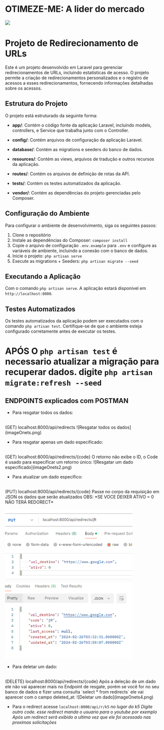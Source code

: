 # OTIMEZE-ME: A lider do mercado
![](https://otimize.me/wp-content/uploads/2024/01/hight-logo-otimize-branco.png)

# Projeto de Redirecionamento de URLs

Este é um projeto desenvolvido em Laravel para gerenciar redirecionamentos de URLs, incluindo estatísticas de acesso. O projeto permite a criação de redirecionamentos personalizados e o registro de acessos a esses redirecionamentos, fornecendo informações detalhadas sobre os acessos.

## Estrutura do Projeto

O projeto está estruturado da seguinte forma:

- **app/**: Contém o código fonte da aplicação Laravel, incluindo models, controllers, e Service que trabalha junto com o Controller.

- **config/**: Contém arquivos de configuração da aplicação Laravel.
- **database/**: Contém as migrations e seeders do banco de dados.
- **resources/**: Contém as views, arquivos de tradução e outros recursos da aplicação.
- **routes/**: Contém os arquivos de definição de rotas da API.
- **tests/**: Contém os testes automatizados da aplicação.
- **vendor/**: Contém as dependências do projeto gerenciadas pelo Composer.

## Configuração do Ambiente

Para configurar o ambiente de desenvolvimento, siga os seguintes passos:

1. Clone o repositório
2. Instale as dependências do Composer: `composer install`
3. Copie o arquivo de configuração `.env.example` para `.env` e configure as variáveis de ambiente, incluindo a conexão com o banco de dados.
4. Inicie o projeto: `php artisan serve`
5. Execute as migrations + Seeders: `php artisan migrate --seed`


## Executando a Aplicação

Com o comando `php artisan serve`. A aplicação estará disponível em `http://localhost:8000`.

## Testes Automatizados

Os testes automatizados da aplicação podem ser executados com o comando `php artisan test`. Certifique-se de que o ambiente esteja configurado corretamente antes de executar os testes.
# APÓS O `php artisan test` é necessario atualizar a migração para recuperar dados. digite `php artisan migrate:refresh --seed`


## ENDPOINTS explicados com POSTMAN
- Para resgatar todos os dados: 
<br>
(GET) localhost:8000/api/redirects
![Resgatar todos os dados](imageOnets.png)

- Para resgatar apenas um dado especificado: 
<br>
(GET) localhost:8000/api/redirects/{code}
O retorno não exibe o ID, o Code é usado para especificar um retorno único:
![Resgatar um dado especificado](imageOnets2.png)

- Para atualizar um dado específico: 
<br>
(PUT) localhost:8000/api/redirects/{code}
Passe no corpo da requisição em JSON os dados que serão atualizados
OBS: *SE VOCE DEIXER ATIVO = 0 NÃO TERÁ REDORECT*

![Atualizar um dado específico](imageOnets3.png)

- Para deletar um dado: 
<br>
(DELETE) localhost:8000/api/redirects/{code}
Após a deleção de um dado ele não vai aparecer mais no Endpoint de resgate, porém se você for no seu banco de dados e fizer uma consulta `select * from redirects` ele vai aparecer com o campo deleted_at:
![Deletar um dado](imageOnets4.png)


- Para o redirect acesse  `localhost:8000/api/r/k5`
*no lugar do k5 Digite outro code. esse redirect manda o usuario para o youtube por exemplo*
*Após um redirect será exibido a ultima vez que ele foi acessado nas proximas solicitações*